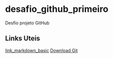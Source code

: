 # desafio_github_primeiro
Desfio projeto GitHub

## Links Uteis
[link_markdown_basic](https://www.markdownguide.org/basic-syntax/)
[Download Git](https://git-scm.com/)
